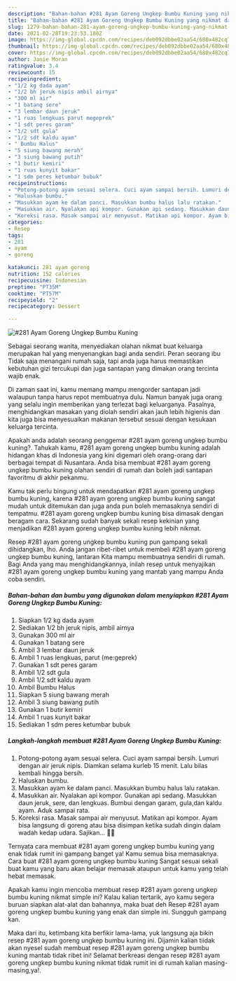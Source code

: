 ```yaml
---
description: "Bahan-bahan #281 Ayam Goreng Ungkep Bumbu Kuning yang nikmat dan Mudah Dibuat"
title: "Bahan-bahan #281 Ayam Goreng Ungkep Bumbu Kuning yang nikmat dan Mudah Dibuat"
slug: 1279-bahan-bahan-281-ayam-goreng-ungkep-bumbu-kuning-yang-nikmat-dan-mudah-dibuat
date: 2021-02-28T19:23:53.180Z
image: https://img-global.cpcdn.com/recipes/deb092dbbe02aa54/680x482cq70/281-ayam-goreng-ungkep-bumbu-kuning-foto-resep-utama.jpg
thumbnail: https://img-global.cpcdn.com/recipes/deb092dbbe02aa54/680x482cq70/281-ayam-goreng-ungkep-bumbu-kuning-foto-resep-utama.jpg
cover: https://img-global.cpcdn.com/recipes/deb092dbbe02aa54/680x482cq70/281-ayam-goreng-ungkep-bumbu-kuning-foto-resep-utama.jpg
author: Janie Moran
ratingvalue: 3.4
reviewcount: 15
recipeingredient:
- "1/2 kg dada ayam"
- "1/2 bh jeruk nipis ambil airnya"
- "300 ml air"
- "1 batang sere"
- "3 lembar daun jeruk"
- "1 ruas lengkuas parut megeprek"
- "1 sdt peres garam"
- "1/2 sdt gula"
- "1/2 sdt kaldu ayam"
- " Bumbu Halus"
- "5 siung bawang merah"
- "3 siung bawang putih"
- "1 butir kemiri"
- "1 ruas kunyit bakar"
- "1 sdm peres ketumbar bubuk"
recipeinstructions:
- "Potong-potong ayam sesuai selera. Cuci ayam sampai bersih. Lumuri dengan air jeruk nipis. Diamkan selama kurleb 15 menit. Lalu bilas kembali hingga bersih."
- "Haluskan bumbu."
- "Masukkan ayam ke dalam panci. Masukkan bumbu halus lalu ratakan."
- "Masukkan air. Nyalakan api kompor. Gunakan api sedang. Masukkan daun jeruk, sere, dan lengkuas. Bumbui dengan garam, gula,dan kaldu ayam. Aduk sampai rata."
- "Koreksi rasa. Masak sampai air menyusut. Matikan api kompor. Ayam bisa langsung di goreng atau bisa disimpan ketika sudah dingin dalam wadah kedap udara. Sajikan... 👩‍🍳"
categories:
- Resep
tags:
- 281
- ayam
- goreng

katakunci: 281 ayam goreng 
nutrition: 152 calories
recipecuisine: Indonesian
preptime: "PT35M"
cooktime: "PT57M"
recipeyield: "2"
recipecategory: Dessert

---
```



![#281 Ayam Goreng Ungkep Bumbu Kuning](https://img-global.cpcdn.com/recipes/deb092dbbe02aa54/680x482cq70/281-ayam-goreng-ungkep-bumbu-kuning-foto-resep-utama.jpg)

Sebagai seorang wanita, menyediakan olahan nikmat buat keluarga merupakan hal yang menyenangkan bagi anda sendiri. Peran seorang ibu Tidak saja menangani rumah saja, tapi anda juga harus memastikan kebutuhan gizi tercukupi dan juga santapan yang dimakan orang tercinta wajib enak.

Di zaman  saat ini, kamu memang mampu mengorder santapan jadi walaupun tanpa harus repot membuatnya dulu. Namun banyak juga orang yang selalu ingin memberikan yang terlezat bagi keluarganya. Pasalnya, menghidangkan masakan yang diolah sendiri akan jauh lebih higienis dan kita juga bisa menyesuaikan makanan tersebut sesuai dengan kesukaan keluarga tercinta. 



Apakah anda adalah seorang penggemar #281 ayam goreng ungkep bumbu kuning?. Tahukah kamu, #281 ayam goreng ungkep bumbu kuning adalah hidangan khas di Indonesia yang kini digemari oleh orang-orang dari berbagai tempat di Nusantara. Anda bisa membuat #281 ayam goreng ungkep bumbu kuning olahan sendiri di rumah dan boleh jadi santapan favoritmu di akhir pekanmu.

Kamu tak perlu bingung untuk mendapatkan #281 ayam goreng ungkep bumbu kuning, karena #281 ayam goreng ungkep bumbu kuning sangat mudah untuk ditemukan dan juga anda pun boleh memasaknya sendiri di tempatmu. #281 ayam goreng ungkep bumbu kuning bisa dimasak dengan beragam cara. Sekarang sudah banyak sekali resep kekinian yang menjadikan #281 ayam goreng ungkep bumbu kuning lebih nikmat.

Resep #281 ayam goreng ungkep bumbu kuning pun gampang sekali dihidangkan, lho. Anda jangan ribet-ribet untuk membeli #281 ayam goreng ungkep bumbu kuning, lantaran Kita mampu membuatnya sendiri di rumah. Bagi Anda yang mau menghidangkannya, inilah resep untuk menyajikan #281 ayam goreng ungkep bumbu kuning yang mantab yang mampu Anda coba sendiri.

<!--inarticleads1-->

##### Bahan-bahan dan bumbu yang digunakan dalam menyiapkan #281 Ayam Goreng Ungkep Bumbu Kuning:

1. Siapkan 1/2 kg dada ayam
1. Sediakan 1/2 bh jeruk nipis, ambil airnya
1. Gunakan 300 ml air
1. Gunakan 1 batang sere
1. Ambil 3 lembar daun jeruk
1. Ambil 1 ruas lengkuas, parut (me:geprek)
1. Gunakan 1 sdt peres garam
1. Ambil 1/2 sdt gula
1. Ambil 1/2 sdt kaldu ayam
1. Ambil  Bumbu Halus
1. Siapkan 5 siung bawang merah
1. Ambil 3 siung bawang putih
1. Gunakan 1 butir kemiri
1. Ambil 1 ruas kunyit bakar
1. Sediakan 1 sdm peres ketumbar bubuk




<!--inarticleads2-->

##### Langkah-langkah membuat #281 Ayam Goreng Ungkep Bumbu Kuning:

1. Potong-potong ayam sesuai selera. Cuci ayam sampai bersih. Lumuri dengan air jeruk nipis. Diamkan selama kurleb 15 menit. Lalu bilas kembali hingga bersih.
1. Haluskan bumbu.
1. Masukkan ayam ke dalam panci. Masukkan bumbu halus lalu ratakan.
1. Masukkan air. Nyalakan api kompor. Gunakan api sedang. Masukkan daun jeruk, sere, dan lengkuas. Bumbui dengan garam, gula,dan kaldu ayam. Aduk sampai rata.
1. Koreksi rasa. Masak sampai air menyusut. Matikan api kompor. Ayam bisa langsung di goreng atau bisa disimpan ketika sudah dingin dalam wadah kedap udara. Sajikan... 👩‍🍳




Ternyata cara membuat #281 ayam goreng ungkep bumbu kuning yang enak tidak rumit ini gampang banget ya! Kamu semua bisa memasaknya. Cara buat #281 ayam goreng ungkep bumbu kuning Sangat sesuai sekali buat kamu yang baru akan belajar memasak ataupun untuk kamu yang telah hebat memasak.

Apakah kamu ingin mencoba membuat resep #281 ayam goreng ungkep bumbu kuning nikmat simple ini? Kalau kalian tertarik, ayo kamu segera buruan siapkan alat-alat dan bahannya, maka buat deh Resep #281 ayam goreng ungkep bumbu kuning yang enak dan simple ini. Sungguh gampang kan. 

Maka dari itu, ketimbang kita berfikir lama-lama, yuk langsung aja bikin resep #281 ayam goreng ungkep bumbu kuning ini. Dijamin kalian tiidak akan nyesel sudah membuat resep #281 ayam goreng ungkep bumbu kuning mantab tidak ribet ini! Selamat berkreasi dengan resep #281 ayam goreng ungkep bumbu kuning nikmat tidak rumit ini di rumah kalian masing-masing,ya!.

